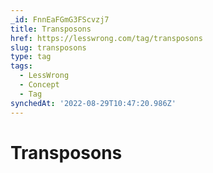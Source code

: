 ```yaml
---
_id: FnnEaFGmG3FScvzj7
title: Transposons
href: https://lesswrong.com/tag/transposons
slug: transposons
type: tag
tags:
  - LessWrong
  - Concept
  - Tag
synchedAt: '2022-08-29T10:47:20.986Z'
---
```

# Transposons

